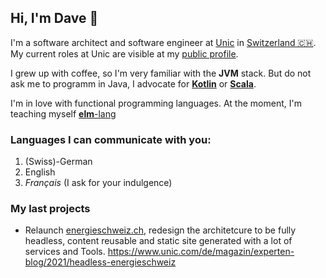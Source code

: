 ## Hi, I'm Dave 👋
I'm a software architect and software engineer at [Unic](https://www.unic.com) in [Switzerland 🇨🇭](https://www.openstreetmap.org/relation/51701). My current roles at Unic are visible at my [public profile](https://www.unic.com/david-daester).

I grew up with coffee, so I'm very familiar with the **JVM** stack. But do not ask me to programm in Java, I advocate for [**Kotlin**](https://kotlinlang.org/) or [**Scala**](https://www.scala-lang.org/).

I'm in love with functional programming languages. At the moment, I'm teaching myself [**elm**-lang](https://elm-lang.org/)

### Languages I can communicate with you:
1. (Swiss)-German
2. English
3. *Français* (I ask for your indulgence)

### My last projects
- Relaunch [energieschweiz.ch](https://www.energieschweiz.ch), redesign the architetcure to be fully headless, content reusable and static site generated with a lot of services and Tools. https://www.unic.com/de/magazin/experten-blog/2021/headless-energieschweiz
<!--
**Swissbite/swissbite** is a ✨ _special_ ✨ repository because its `README.md` (this file) appears on your GitHub profile.

Here are some ideas to get you started:

- 🔭 I’m currently working on ...
- 🌱 I’m currently learning ...
- 👯 I’m looking to collaborate on ...
- 🤔 I’m looking for help with ...
- 💬 Ask me about ...
- 📫 How to reach me: ...
- 😄 Pronouns: ...
- ⚡ Fun fact: ...
-->
